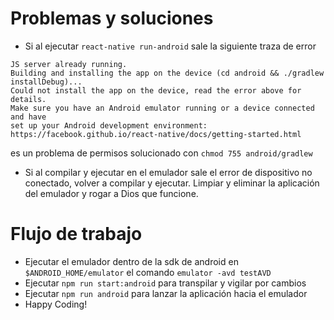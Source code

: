 # Problemas y soluciones

- Si al ejecutar `react-native run-android` sale la siguiente traza de error

```
JS server already running.
Building and installing the app on the device (cd android && ./gradlew installDebug)...
Could not install the app on the device, read the error above for details.
Make sure you have an Android emulator running or a device connected and have
set up your Android development environment:
https://facebook.github.io/react-native/docs/getting-started.html
```

es un problema de permisos solucionado con `chmod 755 android/gradlew`

- Si al compilar y ejecutar en el emulador sale el error de dispositivo no conectado, volver a compilar y ejecutar. Limpiar y eliminar la aplicación del emulador y rogar a Dios que funcione. 

# Flujo de trabajo

- Ejecutar el emulador dentro de la sdk de android en `$ANDROID_HOME/emulator` el comando `emulator -avd testAVD`
- Ejecutar `npm run start:android` para transpilar y vigilar por cambios
- Ejecutar `npm run android` para lanzar la aplicación hacia el emulador
- Happy Coding!
